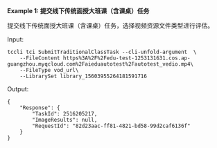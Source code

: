 **Example 1: 提交线下传统面授大班课（含课桌）任务**

提交线下传统面授大班课（含课桌）任务，选择视频资源文件类型进行评估。

Input: 

```
tccli tci SubmitTraditionalClassTask --cli-unfold-argument  \
    --FileContent https%3A%2F%2Fedu-test-1253131631.cos.ap-guangzhou.myqcloud.com%2Faieduautotest%2Fautotest_vedio.mp4\
    --FileType vod_url\
    --LibrarySet library_15603955264181591716
```

Output: 
```
{
    "Response": {
        "TaskId": 2516205217,
        "ImageResults": null,
        "RequestId": "82d23aac-ff81-4821-bd58-99d2caf6136f"
    }
}
```

